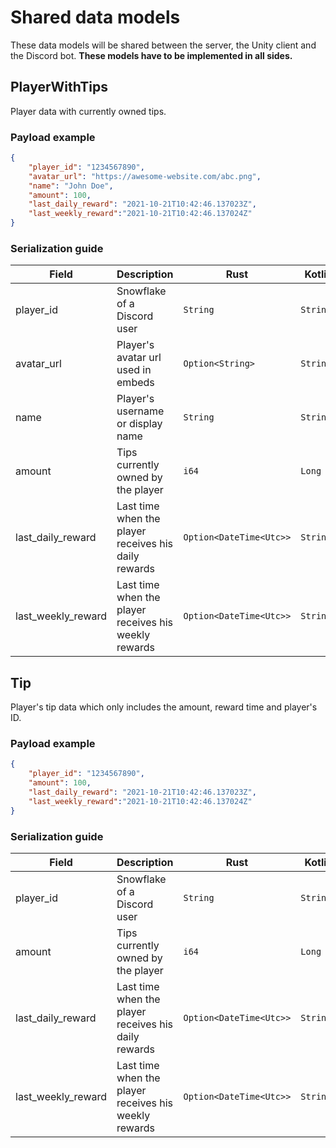 # Shared data models
These data models will be shared between the server, the Unity client and the Discord bot. **These models have to be implemented in all sides.**

## PlayerWithTips
Player data with currently owned tips.
### Payload example
```json
{
    "player_id": "1234567890",
    "avatar_url": "https://awesome-website.com/abc.png",
    "name": "John Doe",
    "amount": 100,
    "last_daily_reward": "2021-10-21T10:42:46.137023Z",
    "last_weekly_reward":"2021-10-21T10:42:46.137024Z"
}
```
### Serialization guide
| Field              | Description                                           | Rust                       | Kotlin  | C#     |
|--------------------|-------------------------------------------------------|----------------------------|---------|--------|
| player_id          | Snowflake of a Discord user                           | `String`                     | `String`  | `string` |
| avatar_url         | Player's avatar url used in embeds                    | `Option<String>`             | `String?` | `string` |
| name               | Player's username or display name                     | `String`                     | `String`  | `string` |
| amount             | Tips currently owned by the player                    | `i64`                        | `Long`    | `long`   |
| last_daily_reward  | Last time when the player receives his daily rewards  | `Option<DateTime<Utc>>` | `String?` | `string` |
| last_weekly_reward | Last time when the player receives his weekly rewards | `Option<DateTime<Utc>>` | `String?` | `string` |

## Tip
Player's tip data which only includes the amount, reward time and player's ID.
### Payload example
```json
{
    "player_id": "1234567890",
    "amount": 100,
    "last_daily_reward": "2021-10-21T10:42:46.137023Z",
    "last_weekly_reward":"2021-10-21T10:42:46.137024Z"
}
```
### Serialization guide
| Field              | Description                                           | Rust                       | Kotlin  | C#     |
|--------------------|-------------------------------------------------------|----------------------------|---------|--------|
| player_id          | Snowflake of a Discord user                           | `String`                     | `String`  | `string` |
| amount             | Tips currently owned by the player                    | `i64`                        | `Long`    | `long`   |
| last_daily_reward  | Last time when the player receives his daily rewards  | `Option<DateTime<Utc>>` | `String?` | `string` |
| last_weekly_reward | Last time when the player receives his weekly rewards | `Option<DateTime<Utc>>` | `String?` | `string` |